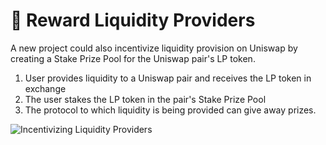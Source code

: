 # 🤑 Reward Liquidity Providers

A new project could also incentivize liquidity provision on Uniswap by creating a Stake Prize Pool for the Uniswap pair's LP token.

1. User provides liquidity to a Uniswap pair and receives the LP token in exchange
2. The user stakes the LP token in the pair's Stake Prize Pool
3. The protocol to which liquidity is being provided can give away prizes. 

![Incentivizing Liquidity Providers](https://lh4.googleusercontent.com/RH74S-iBaMr98BIktGTv1icki2ppZCzffrp46NmLweKDNyUDmSP0EXqQDuBcS3hpmlPWFF6rW8GH7nTYAnuW1ICTSULtc09XaGda0-DOXLycZ27qPBxDHuERngNfc5QChaEsCJnB)

### 

